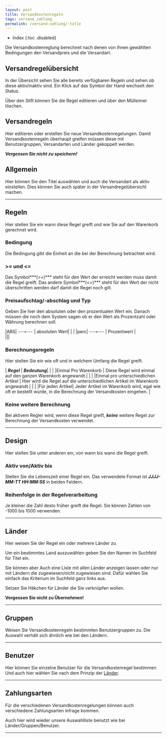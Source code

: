 ```yaml
---
layout: post
title: Versandkostenregeln
tags: versand_zahlung
permalink: /versand-zahlung/:title
---
```



+ Index
{:toc .disabled}


Die Versandkostenreglung berechnet nach denen von Ihnen gewählten Bedingungen den Versandpreis und die Versandart.


## Versandregelübersicht


In der Übersicht sehen Sie alle bereits verfügbaren Regeln und sehen ob diese aktiv/inaktiv sind.
Ein Klick auf das Symbol der Hand wechselt den Status.


Über den Stift können Sie die Regel editieren und über den Mülleimer löschen.


## Versandregeln


Hier editieren oder erstellen Sie neue Versandkostenregelungen.
Damit Versandkostenregeln überhaupt greifen müssen diese mit Benutzergruppen, Versandarten und Länder gekoppelt werden.


***Vergessen Sie nicht zu speichern!***


## Allgemein


Hier können Sie den Titel auswählen und auch die Versandart als aktiv einstellen.
Dies können Sie auch später in der Versandregelübersicht machen.


---


## Regeln


Hier stellen Sie ein wann diese Regel greift und wie Sie auf den Warenkorb gerechnet wird.


### Bedingung


Die Bedingung gibt die Einheit an die bei der Berechnung betrachtet wird.


### >= und <=


Das Symbol***(>=)*** steht für den Wert der erreicht werden muss damit die Regel greift.
Das andere Symbol***(<=)*** steht für den Wert der nicht überschritten werden darf damit die Regel noch gilt.


### Preisaufschlag/-abschlag und Typ


Geben Sie hier den absoluten oder den prozentualen Wert ein.
Danach müssen die noch dem System sagen ob er den Wert als Prozentzahl oder Währung berechnen soll.


|ABS| ---=--- | absoluten Wert|
|                                      |
|perc| ---=--- | Prozentwert     |  
|||


### Berechnungsregeln


Hier stellen Sie ein wie oft und in welchem Umfang die Regel greift.


| ***Regel*** | ***Bedeutung***|
|                             |
|Einmal Pro Warenkorb                      | Diese Regel wird einmal auf den ganzen Warenkorb angewandt.|
|                                                                                                                                                   |
|Einmal pro unterschiedlichen Artikel | Hier wird die Regel auf die unterschiedlichen Artikel im Warenkorb angewandt.|
|                                                                                                                       |
|Für jeden Artikel| Jeder Artikel im Warenkorb wird, egal wie oft er bestellt wurde,  in die Berechnung der Versandkosten eingehen.  |


### Keine weitere Berechnung


Bei aktivem Regler wird, wenn diese Regel greift, ***keine*** weitere Regel zur Berechnung der Versandkosten verwendet.


---


## Design


Hier stellen Sie unter anderen ein, von wann bis wann die Regel greift.


### Aktiv von/Aktiv bis


Stellen Sie die Lebenszeit einer Regel ein.
Das verwendete Format ist ***JJJJ-MM-TT HH:MM:SS*** in beiden Feldern.


### Reihenfolge in der Regelverarbeitung


Je kleiner die Zahl desto früher greift die Regel.
Sie können Zahlen von -1000 bis 1000 verwenden.


---


## Länder


Hier weisen Sie der Regel ein oder mehrere Länder zu.


Um ein bestimmtes Land auszuwählen geben Sie den Namen im Suchfeld für Titel ein.


Sie können aber Auch eine Liste mit allen Länder anzeigen lassen oder nur mit Ländern die zugewiesen/nicht zugewiesen sind. Dafür wählen Sie einfach das Kriterium im Suchfeld ganz links aus.


Setzen Sie Häkchen für Länder die Sie verknüpfen wollen.


**Vergessen Sie nicht zu Übernehmen!**




---


## Gruppen


Weisen Sie Versandkostenregeln bestimmten Benutzergruppen zu.
Die Auswahl verhält sich ähnlich wie bei den Ländern.


---


## Benutzer


Hier können Sie einzelne Benutzer für die Versandkostenregel bestimmen
Und auch hier wählen Sie nach dem Prinzip der [Länder].


---


## Zahlungsarten


Für die verschiedenen Versandkostenregelungen können auch verschiedene Zahlungsarten infrage kommen.


Auch hier wird wieder unsere Auswahlliste benutzt wie bei Länder/Gruppen/Benutzer.


---




[Länder]: #lnder
